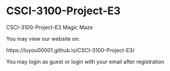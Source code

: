 # CSCI-3100-Project-E3
CSCI-3100-Project-E3 Magic Maze
<p>You may view our website on:</p>
<p>https://luyou00001.github.io/CSCI-3100-Project-E3/</p>
<p>You may login as guest or login with your email after registration</p>
